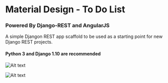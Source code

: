 # Material Design - To Do List
### Powered By Django-REST and AngularJS


A simple Djangon REST app scaffold to be used as a starting point for new Django REST projects.

#### Python 3 and Django 1.10 are recommended



![Alt text](https://raw.githubusercontent.com/MattAndrzejczuk/Django-Angular-ToDoList/master/static/ss2.png "Main List View")

![Alt text](https://raw.githubusercontent.com/MattAndrzejczuk/Django-Angular-ToDoList/master/static/ss1.png "Editing a pre-existing task")
